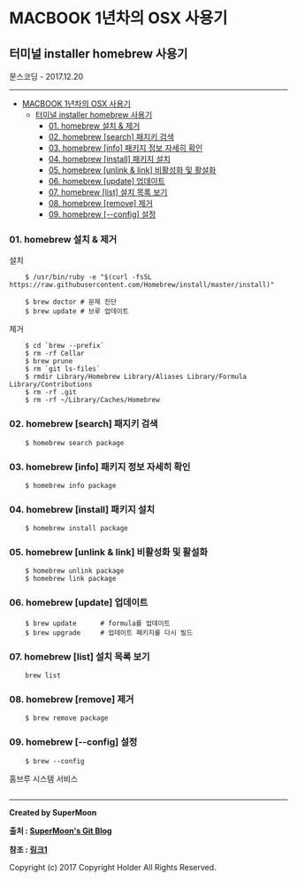 # MACBOOK 1년차의 OSX 사용기

## 터미널 installer homebrew 사용기

<div class="pull-right"> 문스코딩 - 2017.12.20 </div>

---

<!-- @import "[TOC]" {cmd="toc" depthFrom=1 depthTo=6 orderedList=false} -->
<!-- code_chunk_output -->

* [MACBOOK 1년차의 OSX 사용기](#macbook-1년차의-osx-사용기)
	* [터미널 installer homebrew 사용기](#터미널-installer-homebrew-사용기)
		* [01. homebrew 설치 & 제거](#01-homebrew-설치-제거)
		* [02. homebrew [search] 패지키 검색](#02-homebrew-search-패지키-검색)
		* [03. homebrew [info] 패키지 정보 자세히 확인](#03-homebrew-info-패키지-정보-자세히-확인)
		* [04. homebrew [install] 패키지 설치](#04-homebrew-install-패키지-설치)
		* [05. homebrew [unlink & link] 비활성화 및 활설화](#05-homebrew-unlink-link-비활성화-및-활설화)
		* [06. homebrew [update] 업데이트](#06-homebrew-update-업데이트)
		* [07. homebrew [list] 설치 목록 보기](#07-homebrew-list-설치-목록-보기)
		* [08. homebrew [remove] 제거](#08-homebrew-remove-제거)
		* [09. homebrew [--config] 설정](#09-homebrew-config-설정)

<!-- /code_chunk_output -->


### 01. homebrew 설치 & 제거

설치

```
    $ /usr/bin/ruby -e "$(curl -fsSL https://raw.githubusercontent.com/Homebrew/install/master/install)"

    $ brew doctor # 문제 진단
    $ brew update # 브루 업데이트
```

제거

```
    $ cd `brew --prefix`
    $ rm -rf Cellar
    $ brew prune
    $ rm `git ls-files`
    $ rmdir Library/Homebrew Library/Aliases Library/Formula Library/Contributions
    $ rm -rf .git
    $ rm -rf ~/Library/Caches/Homebrew
```

### 02. homebrew [search] 패지키 검색

```
    $ homebrew search package
```

### 03. homebrew [info] 패키지 정보 자세히 확인

```
    $ homebrew info package
```

### 04. homebrew [install] 패키지 설치

```
    $ homebrew install package
```

### 05. homebrew [unlink & link] 비활성화 및 활설화

```
    $ homebrew unlink package
    $ homebrew link package
```

### 06. homebrew [update] 업데이트

```
    $ brew update      # formula를 업데이트
    $ brew upgrade     # 업데이트 패키지를 다시 빌드
```

### 07. homebrew [list] 설치 목록 보기

```
    brew list
```

### 08. homebrew [remove] 제거

```
    $ brew remove package
```

### 09. homebrew [--config] 설정

```
    $ brew --config
```


홈브루 시스템 서비스

```

```

---

**Created by SuperMoon**

**출처 : [SuperMoon's Git Blog](https://github.com/jm921106)**

**참조 : [링크1]()**

Copyright (c) 2017 Copyright Holder All Rights Reserved.
